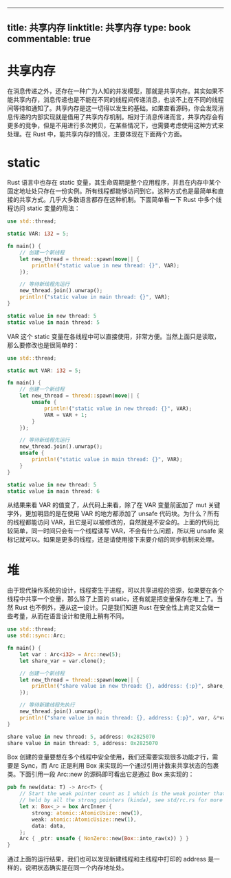 
---
title: 共享内存
linktitle: 共享内存
type: book
commentable: true
---

# 共享内存

在消息传递之外，还存在一种广为人知的并发模型，那就是共享内存。其实如果不能共享内存，消息传递也是不能在不同的线程间传递消息，也谈不上在不同的线程间等待和通知了。共享内存是这一切得以发生的基础。如果查看源码，你会发现消息传递的内部实现就是借用了共享内存机制。相对于消息传递而言，共享内存会有更多的竞争，但是不用进行多次拷贝，在某些情况下，也需要考虑使用这种方式来处理。在 Rust 中，能共享内存的情况，主要体现在下面两个方面。

# static

Rust 语言中也存在 static 变量，其生命周期是整个应用程序，并且在内存中某个固定地址处只存在一份实例。所有线程都能够访问到它。这种方式也是最简单和直接的共享方式。几乎大多数语言都存在这种机制。下面简单看一下 Rust 中多个线程访问 static 变量的用法：

```rs
use std::thread;

static VAR: i32 = 5;

fn main() {
    // 创建一个新线程
    let new_thread = thread::spawn(move|| {
        println!("static value in new thread: {}", VAR);
    });

    // 等待新线程先运行
    new_thread.join().unwrap();
    println!("static value in main thread: {}", VAR);
}

static value in new thread: 5
static value in main thread: 5
```

VAR 这个 static 变量在各线程中可以直接使用，非常方便。当然上面只是读取，那么要修改也是很简单的：

```rs
use std::thread;

static mut VAR: i32 = 5;

fn main() {
    // 创建一个新线程
    let new_thread = thread::spawn(move|| {
        unsafe {
            println!("static value in new thread: {}", VAR);
            VAR = VAR + 1;
        }
    });

    // 等待新线程先运行
    new_thread.join().unwrap();
    unsafe {
        println!("static value in main thread: {}", VAR);
    }
}

static value in new thread: 5
static value in main thread: 6
```

从结果来看 VAR 的值变了，从代码上来看，除了在 VAR 变量前面加了 mut 关键字外，更加明显的是在使用 VAR 的地方都添加了 unsafe 代码块。为什么？所有的线程都能访问 VAR，且它是可以被修改的，自然就是不安全的。上面的代码比较简单，同一时间只会有一个线程读写 VAR，不会有什么问题，所以用 unsafe 来标记就可以。如果是更多的线程，还是请使用接下来要介绍的同步机制来处理。

# 堆

由于现代操作系统的设计，线程寄生于进程，可以共享进程的资源，如果要在各个线程中共享一个变量，那么除了上面的 static，还有就是把变量保存在堆上了。当然 Rust 也不例外，遵从这一设计。只是我们知道 Rust 在安全性上肯定又会做一些考量，从而在语言设计和使用上稍有不同。

```rs
use std::thread;
use std::sync::Arc;

fn main() {
    let var : Arc<i32> = Arc::new(5);
    let share_var = var.clone();

    // 创建一个新线程
    let new_thread = thread::spawn(move|| {
        println!("share value in new thread: {}, address: {:p}", share_var, &*share_var);
    });

    // 等待新建线程先执行
    new_thread.join().unwrap();
    println!("share value in main thread: {}, address: {:p}", var, &*var);
}

share value in new thread: 5, address: 0x2825070
share value in main thread: 5, address: 0x2825070
```

Box 创建的变量要想在多个线程中安全使用，我们还需要实现很多功能才行，需要是 Sync，而 Arc 正是利用 Box 来实现的一个通过引用计数来共享状态的包裹类。下面引用一段 Arc::new 的源码即可看出它是通过 Box 来实现的：

```rs
pub fn new(data: T) -> Arc<T> {
    // Start the weak pointer count as 1 which is the weak pointer that's
    // held by all the strong pointers (kinda), see std/rc.rs for more info
    let x: Box<_> = box ArcInner {
        strong: atomic::AtomicUsize::new(1),
        weak: atomic::AtomicUsize::new(1),
        data: data,
    };
    Arc { _ptr: unsafe { NonZero::new(Box::into_raw(x)) } }
}
```

通过上面的运行结果，我们也可以发现新建线程和主线程中打印的 address 是一样的，说明状态确实是在同一个内存地址处。

    